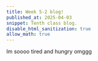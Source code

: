 ```yaml
---
title: Week 5-2 blog!
published_at: 2025-04-03
snippet: Tenth class blog. 
disable_html_sanitization: true
allow_math: true
---
```


Im soooo tired and hungry omggg

<script src="./scripts/p5.js"></script>

<canvas id="p5_sample"></canvas>

<script>
const cnv = document.getElementById ("p5_sample")
const w = cnv.parentNode.scrollWidth
const h = w * 9 / 16

    function setup() {
  createCanvas(400, 400);
  noStroke ()
}

function draw() {
  background('turquoise');

  let x_pos = 25
  while (x_pos < width) {
    // while is a lofi for loop
    // continue to loop
    fill ('hotpink')
    const y_pos = noise (frameCount / 100, x_pos) * 300
    square (x_pos, y_pos, 100)
    x_pos += 125
  }
  
  // for (let x = 0; x < width; x += 20) {
  //   for (let y = 0; y < height; y += 20) {
  //     const g = noise (x / 100, y / 100, frameCount / 100) * 255
  //     fill (g)
  //     square (x, y, 20)
  //   }
  // }
}
</script>